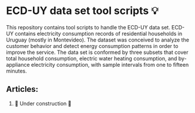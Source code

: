 # ECD-UY data set tool scripts 💡

This repository contains tool scripts to handle the ECD-UY data set. ECD-UY contains electricity consumption records of residential households in Uruguay (mostly in Montevideo). The dataset was conceived to analyze the customer behavior and detect energy consumption patterns in order to improve the service. The data set is conformed by three subsets that cover total household consumption, electric water heating consumption, and by-appliance electricity consumption, with sample intervals from one to fifteen minutes.

## Articles:

1. 🧱 Under construction 🧱
